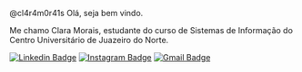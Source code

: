 @cl4r4m0r41s
Olá, seja bem vindo.

Me chamo Clara Morais, estudante do curso de Sistemas de Informação do Centro Universitário de Juazeiro do Norte.

[![Linkedin Badge](https://shields.io/badge/Linkedin-Clara%20Morais-informational?logo=Linkedin&logoColor=informational&style=flat-square&link=https://www.linkedin.com/in/claramorais40/)](https://www.linkedin.com/in/claramorais40/)
[![Instagram Badge](https://img.shields.io/badge/.-@cl4r4m0r41s-lightgrey?style=flat-square&labelColor=pink?&logo=Instagram&logoColor=pink&link=https://www.instagram.com/cl4r4m0r41s/)](https://www.instagram.com/cl4r4m0r41s/)
[![Gmail Badge](https://shields.io/badge/Gmail-claramorais40@gmail.com-red?logo=Gmail&logoColor=red&style=flat-square)](mailto:claramorais40@gmail.com)
